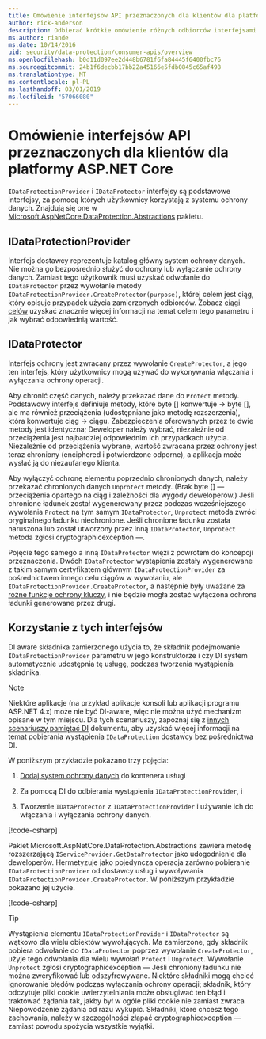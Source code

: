 ```yaml
---
title: Omówienie interfejsów API przeznaczonych dla klientów dla platformy ASP.NET Core
author: rick-anderson
description: Odbierać krótkie omówienie różnych odbiorców interfejsami API dostępnymi w bibliotece programu ASP.NET Core ochrony danych.
ms.author: riande
ms.date: 10/14/2016
uid: security/data-protection/consumer-apis/overview
ms.openlocfilehash: b0d11d097ee2d448b6781f6fa84445f6400fbc76
ms.sourcegitcommit: 24b1f6decbb17bb22a45166e5fdb0845c65af498
ms.translationtype: MT
ms.contentlocale: pl-PL
ms.lasthandoff: 03/01/2019
ms.locfileid: "57066080"
---
```

# <a name="consumer-apis-overview-for-aspnet-core"></a>Omówienie interfejsów API przeznaczonych dla klientów dla platformy ASP.NET Core

`IDataProtectionProvider` i `IDataProtector` interfejsy są podstawowe interfejsy, za pomocą których użytkownicy korzystają z systemu ochrony danych. Znajdują się one w [Microsoft.AspNetCore.DataProtection.Abstractions](https://www.nuget.org/packages/Microsoft.AspNetCore.DataProtection.Abstractions/) pakietu.

## <a name="idataprotectionprovider"></a>IDataProtectionProvider

Interfejs dostawcy reprezentuje katalog główny system ochrony danych. Nie można go bezpośrednio służyć do ochrony lub wyłączanie ochrony danych. Zamiast tego użytkownik musi uzyskać odwołanie do `IDataProtector` przez wywołanie metody `IDataProtectionProvider.CreateProtector(purpose)`, której celem jest ciąg, który opisuje przypadek użycia zamierzonych odbiorców. Zobacz [ciągi celów](xref:security/data-protection/consumer-apis/purpose-strings) uzyskać znacznie więcej informacji na temat celem tego parametru i jak wybrać odpowiednią wartość.

## <a name="idataprotector"></a>IDataProtector

Interfejs ochrony jest zwracany przez wywołanie `CreateProtector`, a jego ten interfejs, który użytkownicy mogą używać do wykonywania włączania i wyłączania ochrony operacji.

Aby chronić część danych, należy przekazać dane do `Protect` metody. Podstawowy interfejs definiuje metody, które byte [] konwertuje -> byte [], ale ma również przeciążenia (udostępniane jako metodę rozszerzenia), która konwertuje ciąg -> ciągu. Zabezpieczenia oferowanych przez te dwie metody jest identyczna; Deweloper należy wybrać, niezależnie od przeciążenia jest najbardziej odpowiednim ich przypadkach użycia. Niezależnie od przeciążenia wybrane, wartość zwracana przez ochrony jest teraz chroniony (enciphered i potwierdzone odporne), a aplikacja może wysłać ją do niezaufanego klienta.

Aby wyłączyć ochronę elementu poprzednio chronionych danych, należy przekazać chronionych danych `Unprotect` metody. (Brak byte [] — przeciążenia opartego na ciąg i zależności dla wygody deweloperów.) Jeśli chronione ładunek został wygenerowany przez podczas wcześniejszego wywołania `Protect` na tym samym `IDataProtector`, `Unprotect` metoda zwróci oryginalnego ładunku niechronione. Jeśli chronione ładunku została naruszona lub został utworzony przez inną `IDataProtector`, `Unprotect` metoda zgłosi cryptographicexception —.

Pojęcie tego samego a inną `IDataProtector` więzi z powrotem do koncepcji przeznaczenia. Dwóch `IDataProtector` wystąpienia zostały wygenerowane z takim samym certyfikatem głównym `IDataProtectionProvider` za pośrednictwem innego celu ciągów w wywołaniu, ale `IDataProtectionProvider.CreateProtector`, a następnie były uważane za [różne funkcje ochrony kluczy](xref:security/data-protection/consumer-apis/purpose-strings), i nie będzie mogła zostać wyłączona ochrona ładunki generowane przez drugi.

## <a name="consuming-these-interfaces"></a>Korzystanie z tych interfejsów

DI aware składnika zamierzonego użycia to, że składnik podejmowanie `IDataProtectionProvider` parametru w jego konstruktorze i czy DI system automatycznie udostępnia tę usługę, podczas tworzenia wystąpienia składnika.

> [!NOTE]
> Niektóre aplikacje (na przykład aplikacje konsoli lub aplikacji programu ASP.NET 4.x) może nie być DI-aware, więc nie można użyć mechanizm opisane w tym miejscu. Dla tych scenariuszy, zapoznaj się z [innych scenariuszy pamiętać DI](xref:security/data-protection/configuration/non-di-scenarios) dokumentu, aby uzyskać więcej informacji na temat pobierania wystąpienia `IDataProtection` dostawcy bez pośrednictwa DI.

W poniższym przykładzie pokazano trzy pojęcia:

1. [Dodaj system ochrony danych](xref:security/data-protection/configuration/overview) do kontenera usługi

2. Za pomocą DI do odbierania wystąpienia `IDataProtectionProvider`, i

3. Tworzenie `IDataProtector` z `IDataProtectionProvider` i używanie ich do włączania i wyłączania ochrony danych.

[!code-csharp[](../using-data-protection/samples/protectunprotect.cs?highlight=26,34,35,36,37,38,39,40)]

Pakiet Microsoft.AspNetCore.DataProtection.Abstractions zawiera metodę rozszerzającą `IServiceProvider.GetDataProtector` jako udogodnienie dla deweloperów. Hermetyzuje jako pojedyncza operacja zarówno pobieranie `IDataProtectionProvider` od dostawcy usług i wywoływania `IDataProtectionProvider.CreateProtector`. W poniższym przykładzie pokazano jej użycie.

[!code-csharp[](./overview/samples/getdataprotector.cs?highlight=15)]

>[!TIP]
> Wystąpienia elementu `IDataProtectionProvider` i `IDataProtector` są wątkowo dla wielu obiektów wywołujących. Ma zamierzone, gdy składnik pobiera odwołanie do `IDataProtector` poprzez wywołanie `CreateProtector`, użyje tego odwołania dla wielu wywołań `Protect` i `Unprotect`. Wywołanie `Unprotect` zgłosi cryptographicexception — Jeśli chroniony ładunku nie można zweryfikować lub odszyfrowywane. Niektóre składniki mogą chcieć ignorowanie błędów podczas wyłączania ochrony operacji; składnik, który odczytuje pliki cookie uwierzytelniania może obsługiwać ten błąd i traktować żądania tak, jakby był w ogóle pliki cookie nie zamiast zwraca Niepowodzenie żądania od razu wykupić. Składniki, które chcesz tego zachowania, należy w szczególności złapać cryptographicexception — zamiast powodu spożycia wszystkie wyjątki.
